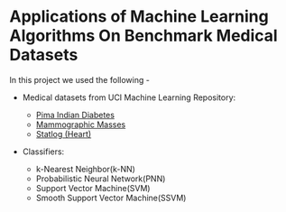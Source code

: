 # Applications of Machine Learning Algorithms On Benchmark Medical Datasets

In this project we used the following -

- Medical datasets from UCI Machine Learning Repository:
  - [Pima Indian Diabetes](http://archive.ics.uci.edu/ml/datasets/Pima+Indians+Diabetes)
  - [Mammographic Masses](http://archive.ics.uci.edu/ml/datasets/Mammographic+Mass)
  - [Statlog (Heart)](http://archive.ics.uci.edu/ml/datasets/Statlog+%28Heart%29)

- Classifiers:
  - k-Nearest Neighbor(k-NN)
  - Probabilistic Neural Network(PNN)
  - Support Vector Machine(SVM)
  - Smooth Support Vector Machine(SSVM)
  
 
